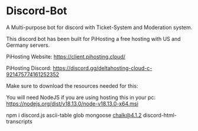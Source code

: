 # Discord-Bot
A Multi-purpose bot for discord with Ticket-System and Moderation system.

This discord bot has been built for PiHosting a free hosting with US and Germany servers.

PiHosting Website: https://client.pihosting.cloud/ 

PiHosting Discord: https://discord.gg/deltahosting-cloud-c-921475774161252352

Make sure to download the resources needed for this:

You will need NodeJS if you are using hosting this in your pc: https://nodejs.org/dist/v18.13.0/node-v18.13.0-x64.msi

npm i discord.js ascii-table glob mongoose chalk@4.1.2 discord-html-transcripts
